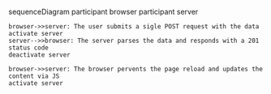 sequenceDiagram
    participant browser
    participant server

    browser->>server: The user submits a sigle POST request with the data
    activate server
    server-->>browser: The server parses the data and responds with a 201 status code
    deactivate server

    browser->>server: The browser pervents the page reload and updates the content via JS
    activate server
